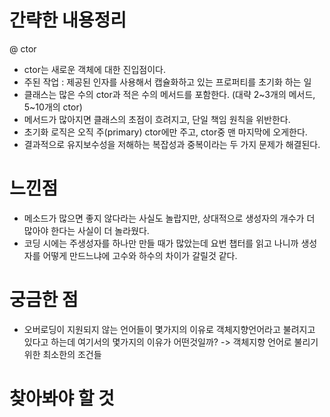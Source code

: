 # 간략한 내용정리

@ ctor
- ctor는 새로운 객체에 대한 진입점이다. 
- 주된 작업 : 제공된 인자를 사용해서 캡슐화하고 있는 프로퍼티를 초기화 하는 일
- 클래스는 많은 수의 ctor과 적은 수의 메서드를 포함한다. (대략 2~3개의 메서드, 5~10개의 ctor)
- 메서드가 많아지면 클래스의 초점이 흐려지고, 단일 책임 원칙을 위반한다.
- 초기화 로직은 오직 주(primary) ctor에만 주고, ctor중 맨 마지막에 오게한다.
- 결과적으로 유지보수성을 저해하는 복잡성과 중복이라는 두 가지 문제가 해결된다.

# 느낀점
- 메소드가 많으면 좋지 않다라는 사실도 놀랍지만, 상대적으로 생성자의 개수가 더 많아야 한다는 사실이 더 놀라웠다. 
- 코딩 시에는 주생성자를 하나만 만들 때가 많았는데 요번 챕터를 읽고 나니까 생성자를 어떻게 만드느냐에 고수와 하수의 차이가 갈릴것 같다.

# 궁금한 점
- 오버로딩이 지원되지 않는 언어들이 몇가지의 이유로 객체지향언어라고 불려지고 있다고 하는데
여기서의 몇가지의 이유가 어떤것일까? -> 객체지향 언어로 불리기 위한 최소한의 조건들

# 찾아봐야 할 것
